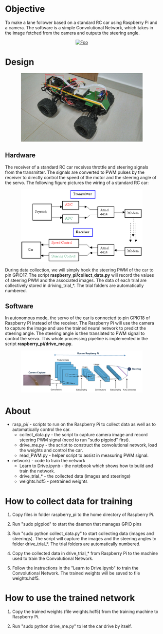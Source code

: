 
# Objective

To make a lane follower based on a standard RC car using Raspberry Pi and a camera. The software is a simple Convolutional Network, which takes in the image fetched from the camera and outputs the steering angle.

<a href="https://www.youtube.com/watch?v=-v6q2dNZTU8" rel="some text"><p align="center">![Foo](https://i.imgflip.com/1rking.gif)</p></a>

# Design

<p align="center">
<img width="400" src="images/hardware.jpg"/>
</p>

## Hardware

The receiver of a standard RC car receives throttle and steering signals from the transmitter. The signals are converted to PWM pulses by the receiver to directly control the speed of the motor and the steering angle of the servo. The following figure pictures the wiring of a standard RC car:

<p align="center">
<img width="400" src="images/rc_car.png"/>
</p>

During data collection, we will simply hook the steering PWM of the car to pin GPIO17. The script **raspberry_pi/collect_data.py** will record the values of steering PWM and the associated images. The data of each trial are collectively stored in driving\_trial_*. The trial folders are automatically numbered.

## Software

In autonomous mode, the servo of the car is connected to pin GPIO18 of Raspberry Pi instead of the receiver. The Raspberry Pi will use the camera to capture the image and use the trained neural network to predict the steering angle. The steering angle is then translated to PWM signal to control the servo. This whole processing pipeline is implemented in the script **raspberry_pi/drive_me.py**.

<p align="center">
<img width="400" src="images/design.png"/>
</p>

# About

* rasp_pi/ - scripts to run on the Raspberry Pi to collect data as well as to automatically control the car.
    * collect_data.py - the script to capture camera image and record steering PWM signal (need to run "sudo pigpiod" first).
    * drive_me.py - the script to construct the convolutional network, load the weights and control the car.
    * read_PWM.py - helper script to assist in measuring PWM signal.
* network/ - code to train the network
    * Learn to Drive.ipynb - the notebook which shows how to build and train the network.
    * drive\_trial_* - the collected data (images and steerings)
    * weights.hdf5 - pretrained weights

# How to collect data for training

1. Copy files in folder raspberry_pi to the home directory of Raspberry Pi.

2. Run "sudo pigpiod" to start the daemon that manages GPIO pins

3. Run "sudo python collect_data.py" to start collecting data (images and steerings). The script will capture the images and the steering angles to folder drive\_trial_*. The trial folders are automatically numbered.

4. Copy the collected data in drive\_trial_* from Raspberry Pi to the machine used to train the Convolutional Network.

5. Follow the instructions in the "Learn to Drive.ipynb" to train the Convolutional Network. The trained weights will be saved to file weights.hdf5.

# How to use the trained network

1. Copy the trained weights (file weights.hdf5) from the training machine to Raspberry Pi.

2. Run "sudo python drive_me.py" to let the car drive by itself.
